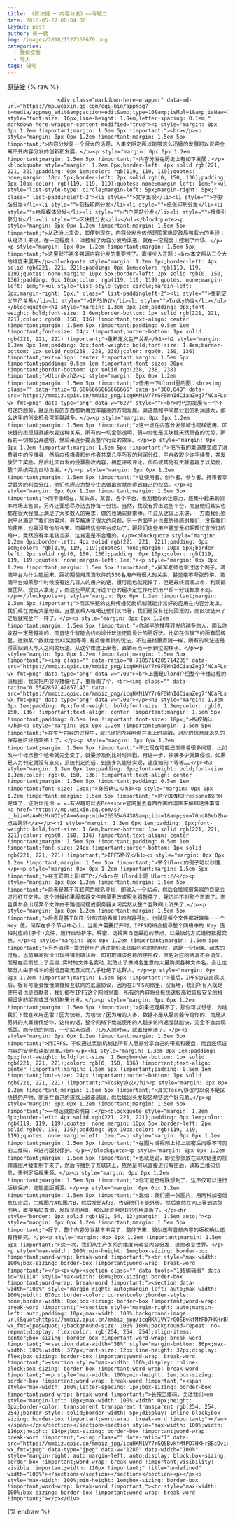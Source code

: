 ```yaml
---
title: 《区块链 + 内容分发》——专题二
date: 2018-05-27 00:04:00
layout: post
author: 币一君
img: /images/2018/1527350679.png
categories:
  - 微信文章
  - 导入
tags: 随笔
---
```


[原链接](http://mp.weixin.qq.com/s?__biz=MzU4NjA0ODc0MQ==&amp;mid=2247484440&amp;idx=1&amp;sn=3a6b4ee28d741a8fa34416c2aae70710&amp;chksm=fd807192caf7f884fd506fccc34cfc5575176ef409f0b4c0d83a1c75800b1187ef6e496d49ed&amp;scene=27#wechat_redirect)
{% raw %}

                    

                    
                    
                    
                    <div class="markdown-here-wrapper" data-md-url="https://mp.weixin.qq.com/cgi-bin/appmsg?t=media/appmsg_edit&amp;action=edit&amp;type=10&amp;isMul=1&amp;isNew=1&amp;lang=zh_CN&amp;token=1172259066" style="font-size: 16px;line-height: 1.8em;letter-spacing: 0.1em;" markdown-here-wrapper-content-modified="true"><p style="margin: 0px 0px 1.2em !important;margin: 1.5em 5px !important;"><br></p><p style="margin: 0px 0px 1.2em !important;margin: 1.5em 5px !important;">内容分发是一个很大的话题，人类文明之所以能够这么迅猛的发展可以说完全离不开内容分发的创新和发展。</p><p style="margin: 0px 0px 1.2em !important;margin: 1.5em 5px !important;">内容分发在历史上有如下发展：</p><blockquote style="margin: 1.2em 0px;border-left: 4px solid rgb(221, 221, 221);padding: 0px 1em;color: rgb(119, 119, 119);quotes: none;margin: 10px 5px;border-left: 2px solid rgb(0, 150, 136);padding: 0px 10px;color: rgb(119, 119, 119);quotes: none;margin-left: 1em;"><ul style="list-style-type: circle;margin-left: 5px;margin-right: 5px;" class=" list-paddingleft-2"><li style="">文字出现</li><li style="">手抄版分发</li><li style="">刻板印刷分发</li><li style="">纸张印刷分发</li><li style="">电视媒体分发</li><li style="">门户网站分发</li><li style="">搜索引擎分发</li><li style="">区块链分发</li></ul></blockquote><p style="margin: 0px 0px 1.2em !important;margin: 1.5em 5px !important;">从政治上来说，即使到现在，内容分发也依然是国家稳定政局强有力的手段；从经济上来说，在一定程度上，谁控制了内容分发的渠道，就在一定程度上控制了市场。</p><p style="margin: 0px 0px 1.2em !important;margin: 1.5em 5px !important;">这里就不再多强调内容分发的重要性了。直接步入正题：<br>本文将从三个大的维度来展开</p><blockquote style="margin: 1.2em 0px;border-left: 4px solid rgb(221, 221, 221);padding: 0px 1em;color: rgb(119, 119, 119);quotes: none;margin: 10px 5px;border-left: 2px solid rgb(0, 150, 136);padding: 0px 10px;color: rgb(119, 119, 119);quotes: none;margin-left: 1em;"><ul style="list-style-type: circle;margin-left: 5px;margin-right: 5px;" class=" list-paddingleft-2"><li style="">重新定义生产关系</li><li style="">IPFS协议</li><li style="">Tosky协议</li></ul></blockquote><h1 style="margin: 1.3em 0px 1em;padding: 0px;font-weight: bold;font-size: 1.6em;border-bottom: 1px solid rgb(221, 221, 221);color: rgb(0, 150, 136) !important;text-align: center !important;margin: 1.5em 5px !important;padding: 0.5em 1em !important;font-size: 24px !important;border-bottom: 1px solid rgb(221, 221, 221) !important;">重新定义生产关系</h1><h2 style="margin: 1.3em 0px 1em;padding: 0px;font-weight: bold;font-size: 1.4em;border-bottom: 1px solid rgb(238, 238, 238);color: rgb(0, 150, 136) !important;text-align: center !important;margin: 1.5em 5px !important;padding: 0.5em 1em !important;font-size: 20px !important;border-bottom: 1px solid rgb(238, 238, 238) !important;">Ulord</h2><p style="margin: 0px 0px 1.2em !important;margin: 1.5em 5px !important;">借用一下Ulord里的图：<br><img class="" data-ratio="0.6666666666666666" data-s="300,640" data-src="https://mmbiz.qpic.cn/mmbiz_png/icqHKN1VY7rGFSWnIdCiaaZeg7fNCaFLsmUUkYtQ4xQDhwuGh6Sj7dm1uOTsnGVQPENbVlIADoOEmGGibKfxIN4Cw/640?wx_fmt=png" data-type="png" data-w="627" style=""><br>时代的发展有一个不可逆的趋势，就是所有的东西都朝着效率最高的方向发展。渠道商和中间商分到的利润越大，那么这里的创业机会可能就越多。</p><p style="margin: 0px 0px 1.2em !important;margin: 1.5em 5px !important;">这一点在内容分发领域也同样适用。区块链的出现将直接改变这种关系，所有的一切全部透明，弱中介化是区块链天然具备的优势，所有的一切都公开透明，然后来逐步提高整个行业的效率。</p><p style="margin: 0px 0px 1.2em !important;margin: 1.5em 5px !important;">把所有的渠道商变成了消费者中的传播者，然后由传播者和创作者共享几乎所有的利润分红，平台收取少许手续费，并发放矿工奖励，然后社区自发的投票删改内容，相互评级评论，代码或其他有贡献者再予以奖励，整个系统完全自动自发。</p><p style="margin: 0px 0px 1.2em !important;margin: 1.5em 5px !important;">让使用者、创作者、参与者、持币者享受最大的利益分红，他们也理应为整个生态做出贡献而得到自己的权益。</p><p style="margin: 0px 0px 1.2em !important;margin: 1.5em 5px !important;">而不像现在，某头条、某音、各个平台，收割着你的注意力，还集中起来到资本市场上售卖，另外还要想尽办法去挣每一分钱。当然，我没有抨击这些平台，而且他们其实也都在很大程度上满足了大多数人的需求，做的也确实非常棒。不过从逻辑上来讲，一方面我们感谢平台满足了我们的需求，甚至解决了很大的问题，另一方面平台也真的得感谢我们，没有我们的使用，也就没有他的今天。而最终这些平台成功了，跟我们这些用户甚至是初期帮忙宣传过的用户，竟然没有半毛钱关系，这肯定是不合理的。</p><blockquote style="margin: 1.2em 0px;border-left: 4px solid rgb(221, 221, 221);padding: 0px 1em;color: rgb(119, 119, 119);quotes: none;margin: 10px 5px;border-left: 2px solid rgb(0, 150, 136);padding: 0px 10px;color: rgb(119, 119, 119);quotes: none;margin-left: 1em;"><p style="margin: 0px 0px 1.2em !important;margin: 1.5em 5px !important;">吴军老师也举过这个例子，滴滴平台为什么能起来，跟初期使用滴滴软件的500名用户有很大的关系，甚至毫不夸张的讲，滴滴平台如果那个时候没有这几百人的用户的话，很可能也就死掉了，但是最终滴滴上市，利润都被团队、投资人拿走了，而这些早期支持过平台的起决定性作用的用户却一分钱都拿不到。</p></blockquote><p style="margin: 0px 0px 1.2em !important;margin: 1.5em 5px !important;">而区块链的这种传播奖励机制就能非常好的应用在内容分发上。我们现在拥有大量粉丝、且愿意帮人吆喝让他们买书看，我们是没有任何回报的，而区块链来了之后就完全不一样了。</p><p style="margin: 0px 0px 1.2em !important;margin: 1.5em 5px !important;">你越早的推荐转发给越多的人，那么你收益一定是越高的，而且这个智能合约的设计玩法还能设计的更好玩。比如在你旗下的所有层级里，达到某个数就给出XX奖励等等…有点像直销的玩法，不过最终跟直销一样，所有的玩法还是得回归到人与人之间的玩法。从这个维度上来看，直销有点一步到位的样子。</p><p style="margin: 0px 0px 1.2em !important;margin: 1.5em 5px !important;"><img class="" data-ratio="0.7185714285714285" data-src="https://mmbiz.qpic.cn/mmbiz_png/icqHKN1VY7rGFSWnIdCiaaZeg7fNCaFLsmXxaYTMAnUGK8RcVwRfegM8jptxyxQ6Hg0AYOULGuolhEKTaSQG3OyQ/640?wx_fmt=png" data-type="png" data-w="700"><br>上图是Ulord介绍整个传播过程的流程图，我又把内容传播细化了，重新画了个，<br><img class="" data-ratio="0.5542857142857143" data-src="https://mmbiz.qpic.cn/mmbiz_png/icqHKN1VY7rGFSWnIdCiaaZeg7fNCaFLsm1ofCvDKH3oYzgD1rNbqCdOcyAUqtsrX1UXWLGtsrP5Nic5nR6PxrJGw/640?wx_fmt=png" data-type="png" data-w="700"></p><h3 style="margin: 1.3em 0px 1em;padding: 0px;font-weight: bold;font-size: 1.3em;color: rgb(0, 150, 136) !important;text-align: center !important;margin: 1.5em 5px !important;padding: 0.5em 1em !important;font-size: 18px;">版权确认</h3><p style="margin: 0px 0px 1.2em !important;margin: 1.5em 5px !important;">在生产内容的过程中，就已经把内容哈希并盖上时间戳，对应的信息就永久的保存在区块链网络上了。</p><p style="margin: 0px 0px 1.2em !important;margin: 1.5em 5px !important;">不过现在可能还面临着很多问题，比如改一个标点整个哈希就完全变了，就要涉及到比对时间戳，再进一步，抄袭多少就算侵权，如果是人为判定就没有意义，系统判定的话，到底多久能够实现，速度如何？等等……</p><h3 style="margin: 1.3em 0px 1em;padding: 0px;font-weight: bold;font-size: 1.3em;color: rgb(0, 150, 136) !important;text-align: center !important;margin: 1.5em 5px !important;padding: 0.5em 1em !important;font-size: 18px;">身份确认</h3><p style="margin: 0px 0px 1.2em !important;margin: 1.5em 5px !important;">这个DDN和Pressone都已经完成了，证明你是你 = =…有兴趣可以去Pressone官网里去看西乔画的漫画来解释这件事情：<a href="https://mp.weixin.qq.com/s?__biz=MzAxMzMxNDIyOA==&amp;mid=2655546438&amp;idx=1&amp;sn=70bd80eb2bac6740fc3f91a7a3411b87&amp;scene=21#wechat_redirect">点击跳转</a></p><h1 style="margin: 1.3em 0px 1em;padding: 0px;font-weight: bold;font-size: 1.6em;border-bottom: 1px solid rgb(221, 221, 221);color: rgb(0, 150, 136) !important;text-align: center !important;margin: 1.5em 5px !important;padding: 0.5em 1em !important;font-size: 24px !important;border-bottom: 1px solid rgb(221, 221, 221) !important;">IPFS协议</h1><p style="margin: 0px 0px 1.2em !important;margin: 1.5em 5px !important;">举个Ulord的例子可以秒懂…</p><p style="margin: 0px 0px 1.2em !important;margin: 1.5em 5px !important;">在互联网上是HTTP://<br>在 Ulord上是 Ulord://</p><p style="margin: 0px 0px 1.2em !important;margin: 1.5em 5px !important;">前者是基于互联网的域名寻址，即输入一个站点，然后会按照服务器的目录去进行打开文件。这个时候如果服务器文件目录更改或服务器暂停了，就访问不到那个页面了。而且偶尔会出现某个文件由于路径问题或服务器关闭突然从整个互联网上消失了…</p><p style="margin: 0px 0px 1.2em !important;margin: 1.5em 5px !important;">后者是基于DHT(分布式哈希表)的内容寻址。也就是每个文件都对映唯一一个 Key 值。储存在多个节点中心上，当用户需要打开时，IPFS网络会搜寻整个网络中的 Key 值相对应的(多个)文件，进行自动排序、解密，选择离自己最近的节点，以最快的方式进行数据交换。</p><p style="margin: 0px 0px 1.2em !important;margin: 1.5em 5px !important;">另外值得一提的是用户通过竞价来获取名称的使用权，这是一个持续、动态的过程，当前最高报价出现并得到确认后，即可取得该名称的使用权，原名对应的资源不会消失，而是在后面加上了后缀…实时的文件名变动…就防止了做域名生意的大量购买各种文件名，会让这部分人由于成本的剧增且毫无意义而几乎杜绝了这群人。</p><p style="margin: 0px 0px 1.2em !important;margin: 1.5em 5px !important;">最后，IPFS协议出现以后，极有可能会慢慢颠覆掉互联网的底层协议，因为在IPFS网络里，没有墙，我们所有人既是使用者也是贡献者，我们都在IPFS这个网络里面，所有的内容将会极快速极高效且极安全的根据设定的奖励或其他机制来分发。</p><p style="margin: 0px 0px 1.2em !important;margin: 1.5em 5px !important;">如果还理解不了，那你可以想想，为啥我们下载喜欢用迅雷？因为快嘛，为啥快？因为用的人多，数据不是从服务器传给你的，而是从另外的人直接传给你，这样的话，整个网络下载或使用的人越多访问速度就越快，完全不会出现瓶颈。而传统的网络，一个站点资源，几万人同时点，就直接崩溃了。</p><p style="margin: 0px 0px 1.2em !important;margin: 1.5em 5px !important;">而IPFS，不仅通过奖励机制让所有人愿意分享自己的带宽和硬盘，而且还保证内容的安全和读取速度…<br></p><h1 style="margin: 1.3em 0px 1em;padding: 0px;font-weight: bold;font-size: 1.6em;border-bottom: 1px solid rgb(221, 221, 221);color: rgb(0, 150, 136) !important;text-align: center !important;margin: 1.5em 5px !important;padding: 0.5em 1em !important;font-size: 24px !important;border-bottom: 1px solid rgb(221, 221, 221) !important;">Tosky协议</h1><p style="margin: 0px 0px 1.2em !important;margin: 1.5em 5px !important;">其实Tosky协议可以说不是区块链的产物，而是在自己的道路上越走越远，然后猛回头发现区块链这个好兄弟…</p><p style="margin: 0px 0px 1.2em !important;margin: 1.5em 5px !important;">一句话就能说明白：</p><blockquote style="margin: 1.2em 0px;border-left: 4px solid rgb(221, 221, 221);padding: 0px 1em;color: rgb(119, 119, 119);quotes: none;margin: 10px 5px;border-left: 2px solid rgb(0, 150, 136);padding: 0px 10px;color: rgb(119, 119, 119);quotes: none;margin-left: 1em;"><p style="margin: 0px 0px 1.2em !important;margin: 1.5em 5px !important;">在图片或视频上打上加密后肉眼不可见的二维码，来进行版权保护。</p></blockquote><p style="margin: 0px 0px 1.2em !important;margin: 1.5em 5px !important;">也就是说，即使那张放在区块链里的视频或图片被复制下来了，然后传播到了互联网上，依然是可以直接进行解密后，读取二维码信息，来判定版权来源。</p><p style="margin: 0px 0px 1.2em !important;margin: 1.5em 5px !important;">你可能已经联想到了，这不仅可以进行版权保护，还能盗版溯源。</p><p style="margin: 0px 0px 1.2em !important;margin: 1.5em 5px !important;">比如：我们把一张图片，用两种加密信息加密后，生成图片A和图片B，然后发给A和B，告诉他们不能外传。然后竟然在网上看到这张图片，直接解码查询，发现是图片B，那么就说明是B把图片盗版了。</p><hr style="border: 1px solid rgb(191, 54, 12);margin: 1.5em auto;"><p style="margin: 0px 0px 1.2em !important;margin: 1.5em 5px !important;">好了，整个内容分发基本串完了，整体下来，貌似还有音频内容的版权确认还有待研究。</p><p style="margin: 0px 0px 1.2em !important;margin: 1.5em 5px !important;">这一次，我们从生产关系的维度来改变内容分发，进而改变世界。</p><p style="max-width: 100%;min-height: 1em;box-sizing: border-box !important;word-wrap: break-word !important;"><br style="max-width: 100%;box-sizing: border-box !important;word-wrap: break-word !important;"></p><p></p><section class="" data-tools="135编辑器" data-id="91118" style="max-width: 100%;box-sizing: border-box !important;word-wrap: break-word !important;"><section data-width="100%" style="margin-right: auto;margin-left: auto;max-width: 100%;width: 670px;border-color: currentcolor;border-style: none;border-width: 0px;box-sizing: border-box !important;word-wrap: break-word !important;"><section style="margin-right: auto;margin-left: auto;padding: 10px;max-width: 100%;background-image: url(&quot;https://mmbiz.qpic.cn/mmbiz_jpg/icqHKN1VY7rGQSBvkfMfPD7HKHrBBcDvibGzkzRPxLOVjBVibuuRIVQdibFLh3dMQYAOPJTiaiaw0IBk6U3gpOawFASQ/640?wx_fmt=jpeg&quot;);background-size: 100% 100%;background-repeat: no-repeat;display: flex;color: rgb(254, 254, 254);align-items: center;box-sizing: border-box !important;word-wrap: break-word !important;"><section data-width="58%" style="margin-bottom: 86px;max-width: 100%;width: 377px;font-size: 12px;line-height: 32px;display: flex;box-sizing: border-box !important;word-wrap: break-word !important;"><section style="max-width: 100%;display: inline-block;box-sizing: border-box !important;word-wrap: break-word !important;"><p style="max-width: 100%;min-height: 1em;box-sizing: border-box !important;word-wrap: break-word !important;"><span style="max-width: 100%;letter-spacing: 1px;box-sizing: border-box !important;word-wrap: break-word !important;">长按二维码，关注我们<em style="margin-left: 10px;max-width: 100%;width: 0px;height: 0px;border-color: transparent transparent transparent rgb(254, 254, 254);border-style: solid;border-width: 5px;display: inline-block;box-sizing: border-box !important;word-wrap: break-word !important;"></em></span></p></section></section><section style="max-width: 100%;width: 116px;height: 114px;box-sizing: border-box !important;word-wrap: break-word !important;"><img class="" data-ratio="1" data-src="https://mmbiz.qpic.cn/mmbiz_jpg/icqHKN1VY7rGQSBvkfMfPD7HKHrBBcDvib82IUZKOyYb95yhibyrSAkkbjDXiausiak5D2CicWcWTicAXG3oL3TicGicoyQ/640?wx_fmt=jpeg" data-type="jpeg" data-w="1280" data-width="100%" style="margin-right: auto;margin-left: auto;display: block;box-sizing: border-box !important;word-wrap: break-word !important;visibility: visible !important;width: 116px !important;" title="undefined" width="100%"></section></section></section></section><p></p><p style="max-width: 100%;min-height: 1em;box-sizing: border-box !important;word-wrap: break-word !important;"><br style="max-width: 100%;box-sizing: border-box !important;word-wrap: break-word !important;"></p></div>
                
{% endraw %}
